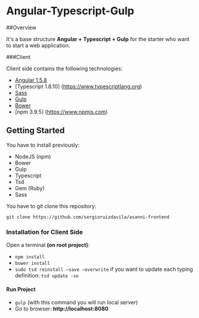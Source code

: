 # **Angular-Typescript-Gulp**

##Overview

It's a base structure **Angular + Typescript + Gulp** for the starter who want to start a web application.

###Client

Client side contains the following technologies:

* [Angular 1.5.8](https://github.com/angular/angular.js)
* [Typescript 1.8.10] (https://www.typescriptlang.org)
* [Sass](http://sass-lang.com)
* [Gulp](http://gulpjs.com)
* [Bower](https://bower.io)
* [npm 3.9.5] (https://www.npmjs.com)

## Getting Started

You have to install previously:

* NodeJS (npm)
* Bower
* Gulp
* Typescript
* Tsd
* Gem (Ruby)
* Sass

You have to git clone this repository:
```
git clone https://github.com/sergioruizdavila/asanni-frontend
```

### Installation for Client Side

Open a terminal **(on root project)**:

- `npm install`
- `bower install`
- `sudo tsd reinstall —save —overwrite` if you want to update each typing definition: `tsd update -so`


#### Run Project

- `gulp` (with this command you will run local server)
- Go to browser: **http://localhost:8080**
